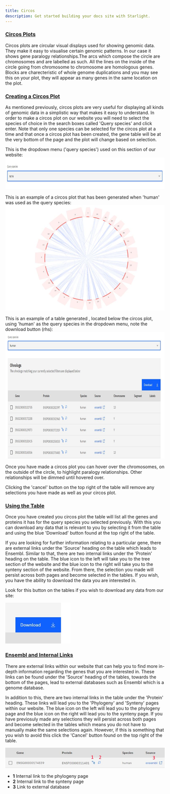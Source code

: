 ```yaml
---
title: Circos 
description: Get started building your docs site with Starlight.
---
```


### <u> Circos Plots </u>

Circos plots are circular visual displays used for showing genomic data. They make it easy to visualise certain genomic patterns. In our case it shows gene paralogy relationships.The arcs which compose the circle are chromosomes and are labelled as such. All the lines on the inside of the circle going from chromosome to chromosome are homologous genes. Blocks are charecteristic of whole genome duplications and you may see this on your plot, they will appear as many genes in the same location on the plot.

### <u> Creating a Circos Plot</u>

As mentioned previously, circos plots are very useful for displaying all kinds of genomic data in a simplistic way that makes it easy to understand. In order to make a circos plot on our website you will need to select the species of choice in the search boxes called 'Query species' and click enter. Note that only one species can be selected for the circos plot at a time and that once a circos plot has been created, the gene table will be at the very bottom of the page and the plot will change based on selection. 

This is the dropdown menu ('query species') used on this section of our website:
<img src="/src/assets/circos_query.jpg"
width="550"
height="100" />

 
This is an example of a circos plot that has been generated when 'human' was used as the query species:
<img src="/src/assets/circos_plot.jpg">


This is an example of a table generated , located below the circos plot, using 'human' as the query species in the dropdown menu, note the download button (rhs):
<img src="/src/assets/circos_table.jpg"
width="700"
height="400"/>


Once you have made a circos plot you can hover over the chromosomes, on the outside of the circle, to highlight paralogy relationships. Other relationships will be dimmed until hovered over.

Clicking the 'cancel' button on the top right of the table will remove any selections you have made as well as your circos plot.

### <u> Using the Table </u>

Once you have created you circos plot the table will list all the genes and proteins it has for the query species you selected previously. With this you can download any data that is relevant to you by selecting it from the table and using the blue 'Download' button found at the top right of the table.

If you are looking for further information relating to a particular gene, there are external links under the 'Source' heading on the table which leads to Ensembl. Similar to that, there are two internal links under the 'Protein' heading on the table. The blue icon to the left will take you to the tree section of the website and the blue icon to the right will take you to the synteny section of the website.  From there, the selection you made will persist across both pages and become selected in the tables. If you wish, you have the ability to download the data you are interested in.

Look for this button on the tables if you wish to download any data from our site:

<img src="/src/assets/download.jpg">

### <u> Ensembl and Internal Links </u>

There are external links within our website that can help you to find more in-depth information regarding the genes that you are interested in. These links can be found under the 'Source' heading of the tables, towards the bottom of the pages, lead to external databases such as Ensembl which is a genome database.

In addition to this, there are two internal links in the table under the 'Protein' heading. These links will lead you to the 'Phylogeny' and 'Synteny' pages within our website. The blue icon on the left will lead you to the phylogeny page and the blue icon on the right will lead you to the synteny page. If you have previosuly made any selections they will persist across both pages and become selected in the tables which means you do not have to manually make the same selections again. However, if this is something that you wish to avoid this click the 'Cancel' button found on the top right of the table.

<img src="/src/assets/synteny_table2.jpg">

<ul>
<li><b>1</b> Internal link to the phylogeny page</li>
<li><b>2</b> Internal link to the synteny page</li>
<li><b>3</b> Link to external database </li>
</ul>







